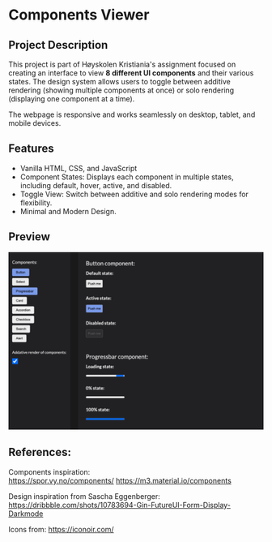 # Components Viewer

## Project Description

This project is part of Høyskolen Kristiania's assignment focused on creating an interface to view <b>8 different UI components</b> and their various states. The design system allows users to toggle between additive rendering (showing multiple components at once) or solo rendering (displaying one component at a time).

The webpage is responsive and works seamlessly on desktop, tablet, and mobile devices.

## Features

- Vanilla HTML, CSS, and JavaScript
- Component States: Displays each component in multiple states, including default, hover, active, and disabled.
- Toggle View: Switch between additive and solo rendering modes for flexibility.
- Minimal and Modern Design.

## Preview

![Components Viewer Preview](./src/assets/images/screenshot.png)

## References:

Components inspiration:
<br>
https://spor.vy.no/components/
https://m3.material.io/components

Design inspiration from Sascha Eggenberger:
https://dribbble.com/shots/10783694-Gin-FutureUI-Form-Display-Darkmode

Icons from:
https://iconoir.com/
